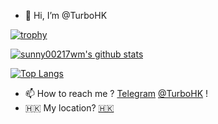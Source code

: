 - 👋 Hi, I’m @TurboHK

[![trophy](https://github-profile-trophy.vercel.app/?username=TurboHK)](https://github.com/ryo-ma/github-profile-trophy)

[![sunny00217wm's github stats](https://github-readme-stats.vercel.app/api?username=TurboHK&count_private=true&show_icons=true&bg_color=30,e96443,904e95&title_color=fff&text_color=fff)](https://github.com/anuraghazra/github-readme-stats)

[![Top Langs](https://github-readme-stats.vercel.app/api/top-langs/?username=TurboHK&layout=compact&show_icons=true&bg_color=30,ff0,0ff,00f&title_color=666&text_color=fff)](https://github.com/anuraghazra/github-readme-stats)

- 📫 How to reach me ? [Telegram](https://www.telegram.org/) [@TurboHK](https://t.me/TurboHK) !
- 🇭🇰 My location? [🇭🇰](https://en.wikipedia.org/wiki/Hong_Kong)

<!---
TurboHK/TurboHK is a ✨ special ✨ repository because its `README.md` (this file) appears on your GitHub profile.
You can click the Preview link to take a look at your changes.
--->
